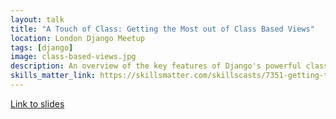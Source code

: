 ```yaml
---
layout: talk
title: "A Touch of Class: Getting the Most out of Class Based Views"
location: London Django Meetup
tags: [django]
image: class-based-views.jpg
description: An overview of the key features of Django's powerful class based views, and why you should use them.
skills_matter_link: https://skillsmatter.com/skillscasts/7351-getting-the-most-out-of-class-based-views
---
```

[Link to slides](http://slides.com/davidseddon/a-touch-of-class/)

